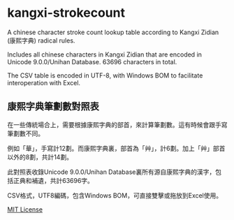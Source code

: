 # kangxi-strokecount

A chinese character stroke count lookup table according to Kangxi Zidian (康熙字典) radical rules.

Includes all chinese characters in Kangxi Zidian that are encoded in Unicode 9.0.0/Unihan Database. 63696 characters in total.

The CSV table is encoded in UTF-8, with Windows BOM to facilitate interoperation with Excel.

## 康熙字典筆劃數對照表

在一些傳統場合上，需要根據康熙字典的部首，來計算筆劃數。這有時候會跟手寫筆劃數不同。

例如「華」，手寫計12劃。而康熙字典裏，部首為「艸」，計6劃。加上「艸」部首以外的8劃，共計14劃。

此對照表收錄Unicode 9.0.0/Unihan Database裏所有源自康熙字典的漢字，包括正典和補遺，共計63696字。

CSV格式，UTF8編碼，包含Windows BOM，可直接雙擊或拖放到Excel使用。

[MIT License](https://github.com/breezyreeds/kangxi-strokecount/blob/master/LICENSE)
